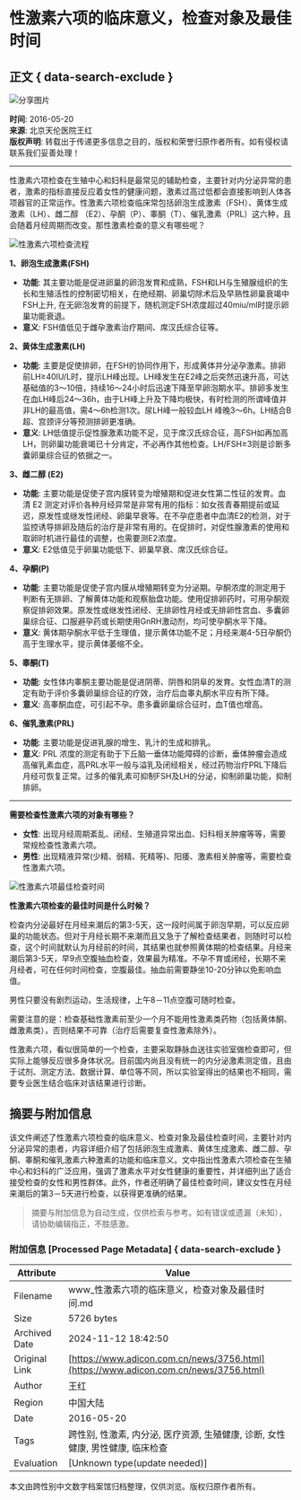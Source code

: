 # 性激素六项的临床意义，检查对象及最佳时间

## 正文 { data-search-exclude }


![分享图片](https://yourdomain.com/static/img/shareimg.png)

**时间**: 2016-05-20  
**来源**: 北京天伦医院王红  
**版权声明**: 转载出于传递更多信息之目的，版权和荣誉归原作者所有。如有侵权请联系我们妥善处理！  

---

性激素六项检查在生殖中心和妇科是最常见的辅助检查，主要针对内分泌异常的患者，激素的指标直接反应着女性的健康问题，激素过高过低都会直接影响到人体各项器官的正常运作。性激素六项检查临床常包括卵泡生成激素（FSH）、黄体生成激素（LH）、雌二醇 （E2）、孕酮（P）、睾酮（T）、催乳激素（PRL）这六种，且会随着月经周期而改变。那性激素检查的意义有哪些呢？

![性激素六项检查流程](https://yourdomain.com/images/20160520140050_037bd.png)

**1、卵泡生成激素(FSH)**

- **功能**: 其主要功能是促进卵巢的卵泡发育和成熟，FSH和LH与生殖腺组织的生长和生殖活性的控制密切相关，在绝经期、卵巢切除术后及早熟性卵巢衰竭中FSH上升, 在无卵泡发育的前提下，随机测定FSH浓度超过40miu/ml时提示卵巢功能衰退。
- **意义**: FSH值低见于雌孕激素治疗期间、席汉氏综合征等。

**2、黄体生成激素(LH)**

- **功能**: 主要是促使排卵，在FSH的协同作用下，形成黄体并分泌孕激素。排卵前LH≥40IU/L时，提示LH峰出现。LH峰发生在E2峰之后突然迅速升高，可达基础值的3～10倍，持续16～24小时后迅速下降至早卵泡期水平。排卵多发生在血LH峰后24～36h，由于LH峰上升及下降均极快，有时检测的所谓峰值并非LH的最高值，需4～6h检测1次。尿LH峰一般较血LH 峰晚3～6h。LH结合B超、宫颈评分等预测排卵更准确。
- **意义**: LH低值提示促性腺激素功能不足，见于席汉氏综合征，高FSH如再加高LH，则卵巢功能衰竭已十分肯定，不必再作其他检查。LH/FSH≥3则是诊断多囊卵巢综合征的依据之一。

**3、雌二醇 (E2)**

- **功能**: 主要功能是促使子宫内膜转变为增殖期和促进女性第二性征的发育。血清 E2 测定对评价各种月经异常是非常有用的指标：如女孩青春期提前或延迟，原发性或继发性闭经、卵巢早衰等。在不孕症患者中血清E2的检测，对于监控诱导排卵及随后的治疗是非常有用的。在促排时，对促性腺激素的使用和取卵时机进行最佳的调整，也需要测E2浓度。
- **意义**: E2低值见于卵巢功能低下、卵巢早衰、席汉氏综合征。

**4、孕酮(P)**

- **功能**: 主要功能是促使子宫内膜从增殖期转变为分泌期。孕酮浓度的测定用于判断有无排卵、了解黄体功能和观察胎盘功能。使用促排卵药时，可用孕酮观察促排卵效果。原发性或继发性闭经、无排卵性月经或无排卵性宫血、多囊卵巢综合征、口服避孕药或长期使用GnRH激动剂，均可使孕酮水平下降。
- **意义**: 黄体期孕酮水平低于生理值，提示黄体功能不足；月经来潮4-5日孕酮仍高于生理水平，提示黄体萎缩不全。

**5、睾酮(T)**

- **功能**: 女性体内睾酮主要功能是促进阴蒂、阴唇和阴阜的发育。女性血清T的测定有助于评价多囊卵巢综合征的疗效，治疗后血睾丸酮水平应有所下降。
- **意义**: 高睾酮血症，可引起不孕。患多囊卵巢综合征时，血T值也增高。

**6、催乳激素(PRL)**

- **功能**: 主要功能是促进乳腺的增生、乳汁的生成和排乳。
- **意义**: PRL 浓度的测定有助于下丘脑一垂体功能障碍的诊断，垂体肿瘤会造成高催乳素血症，高PRL水平一般与溢乳及闭经相关，经过药物治疗PRL下降后月经可恢复正常。过多的催乳素可抑制FSH及LH的分泌，抑制卵巢功能，抑制排卵。

---

**需要检查性激素六项的对象有哪些？**

- **女性**: 出现月经周期紊乱、闭经、生殖道异常出血、妇科相关肿瘤等等，需要常规检查性激素六项。
- **男性**: 出现精液异常(少精、弱精、死精等)、阳痿、激素相关肿瘤等，需要检查性激素六项。

![性激素六项最佳检查时间](https://yourdomain.com/images/20160520140056_2016f.png)

**性激素六项检查的最佳时间是什么时候？**

检查内分泌最好在月经来潮后的第3-5天，这一段时间属于卵泡早期，可以反应卵巢的功能状态。但对于月经长期不来潮而且又急于了解检查结果者，则随时可以检查，这个时间就默认为月经前的时间，其结果也就参照黄体期的检查结果。月经来潮后第3-5天，早9点空腹抽血检查，效果最为精准。不孕不育或闭经，长期不来月经者，可在任何时间检查，空腹最佳。抽血前需要静坐10-20分钟以免影响血值。

男性只要没有剧烈运动，生活规律，上午8－11点空腹可随时检查。

需要注意的是：检查基础性激素前至少一个月不能用性激素类药物（包括黄体酮、雌激素类），否则结果不可靠（治疗后需要复查性激素除外）。

性激素六项，看似很简单的一个检查，主要采取静脉血送往实验室做检查即可，但实际上能够反应很多身体状况。目前国内尚且没有统一的内分泌激素测定值，且由于试剂、测定方法、数据计算、单位等不同，所以实验室得出的结果也不相同，需要专业医生结合临床对该结果进行诊断。
<!-- tcd_original_link https://www.adicon.com.cn/news/3756.html -->
## 摘要与附加信息

<!-- tcd_abstract -->
该文件阐述了性激素六项检查的临床意义、检查对象及最佳检查时间，主要针对内分泌异常的患者，内容详细介绍了包括卵泡生成激素、黄体生成激素、雌二醇、孕酮、睾酮和催乳激素六种激素的功能和临床意义。文中指出性激素六项检查在生殖中心和妇科的广泛应用，强调了激素水平对女性健康的重要性，并详细列出了适合接受检查的女性和男性群体。此外，作者还明确了最佳检查时间，建议女性在月经来潮后的第3－5天进行检查，以获得更准确的结果。
<!-- tcd_abstract_end -->

> 摘要与附加信息为自动生成，仅供检索与参考。如有错误或遗漏（未知），请协助编辑指正，不胜感激。

### 附加信息 [Processed Page Metadata] { data-search-exclude }

| Attribute       | Value                                  |
|-----------------|----------------------------------------|
| Filename        | www_性激素六项的临床意义，检查对象及最佳时间.md                             |
| Size            | 5726 bytes                           |
| Archived Date   | 2024-11-12 18:42:50                             |
| Original Link   | [https://www.adicon.com.cn/news/3756.html](https://www.adicon.com.cn/news/3756.html)                       |
| Author          | 王红                               |
| Region          | 中国大陆                               |
| Date            | 2016-05-20                                 |
| Tags            | 跨性别, 性激素, 内分泌, 医疗资源, 生殖健康, 诊断, 女性健康, 男性健康, 临床检查                                 |
| Evaluation            | [Unknown type(update needed)]                                 |
<!-- tcd_table_end -->

本文由跨性别中文数字档案馆归档整理，仅供浏览。版权归原作者所有。
